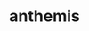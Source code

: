 ---
facebook: https://facebook.com/anthemisgroup
linkedin: https://linkedin.com/company/1342997
logohandle: anthemis
sort: anthemis
title: anthemis
twitter: https://x.com/anthemis
website: https://www.anthemis.com/
youtube: https://youtube.com/user/AnthemisGroup
---